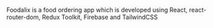 Foodalix is a food ordering app which is developed using React, react-router-dom,
Redux Toolkit, Firebase and TailwindCSS
